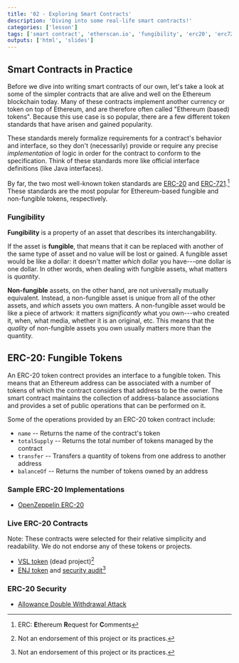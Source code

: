 ```yaml
---
title: '02 - Exploring Smart Contracts'
description: 'Diving into some real-life smart contracts!'
categories: ['lesson']
tags: ['smart contract', 'etherscan.io', 'fungibility', 'erc20', 'erc721']
outputs: ['html', 'slides']
---
```


## Smart Contracts in Practice

Before we dive into writing smart contracts of our own, let's take a look at some of the simpler contracts that are alive and well on the Ethereum blockchain today. Many of these contracts implement another currency or token on top of Ethereum, and are therefore often called "Ethereum (based) tokens". Because this use case is so popular, there are a few different token standards that have arisen and gained popularity.

These standards merely formalize requirements for a contract's behavior and interface, so they don't (necessarily) provide or require any precise *implementation* of logic in order for the contract to conform to the specification. Think of these standards more like official interface definitions (like Java interfaces).

By far, the two most well-known token standards are [ERC-20](https://eips.ethereum.org/EIPS/eip-20) and [ERC-721](https://eips.ethereum.org/EIPS/eip-721).[^erc-meaning] These standards are the most popular for Ethereum-based fungible and non-fungible tokens, respectively.

[^erc-meaning]: ERC: **E**thereum **R**equest for **C**omments

### Fungibility

**Fungibility** is a property of an asset that describes its interchangability.

If the asset is **fungible**, that means that it can be replaced with another of the same type of asset and no value will be lost or gained. A fungible asset would be like a dollar: it doesn't matter *which* dollar you have---one dollar is one dollar. In other words, when dealing with fungible assets, what matters is *quantity*.

**Non-fungible** assets, on the other hand, are not universally mutually equivalent. Instead, a non-fungible asset is unique from all of the other assets, and *which* assets you own matters. A non-fungible asset would be like a piece of artwork: it matters *significantly* what you own---who created it, when, what media, whether it is an original, etc. This means that the *quality* of non-fungible assets you own usually matters more than the quantity.

## ERC-20: Fungible Tokens

An ERC-20 token contrect provides an interface to a fungible token. This means that an Ethereum address can be associated with a number of tokens of which the contract considers that address to be the owner. The smart contract maintains the collection of address-balance associations and provides a set of public operations that can be performed on it.

Some of the operations provided by an ERC-20 token contract include:

* `name` -- Returns the name of the contract's token
* `totalSupply` -- Returns the total number of tokens managed by the contract
* `transfer` -- Transfers a quantity of tokens from one address to another address
* `balanceOf` -- Returns the number of tokens owned by an address

### Sample ERC-20 Implementations

* [OpenZeppelin ERC-20](https://github.com/OpenZeppelin/openzeppelin-contracts/blob/master/contracts/token/ERC20/ERC20.sol)

### Live ERC-20 Contracts

Note: These contracts were selected for their relative simplicity and readability. We do not endorse any of these tokens or projects.

* [VSL token](https://etherscan.io/address/0xDb144CD0F15eE40AaC5602364B470d703d7e16b6#code) (dead project)[^not-an-endorsement]
* [ENJ token](https://etherscan.io/address/0xf629cbd94d3791c9250152bd8dfbdf380e2a3b9c#code) and [security audit](https://callisto.network/enjin-token-enj-security-audit/)[^not-an-endorsement]

[^not-an-endorsement]: Not an endorsement of this project or its practices.

### ERC-20 Security

* [Allowance Double Withdrawal Attack](https://docs.google.com/document/d/1YLPtQxZu1UAvO9cZ1O2RPXBbT0mooh4DYKjA_jp-RLM/edit)
